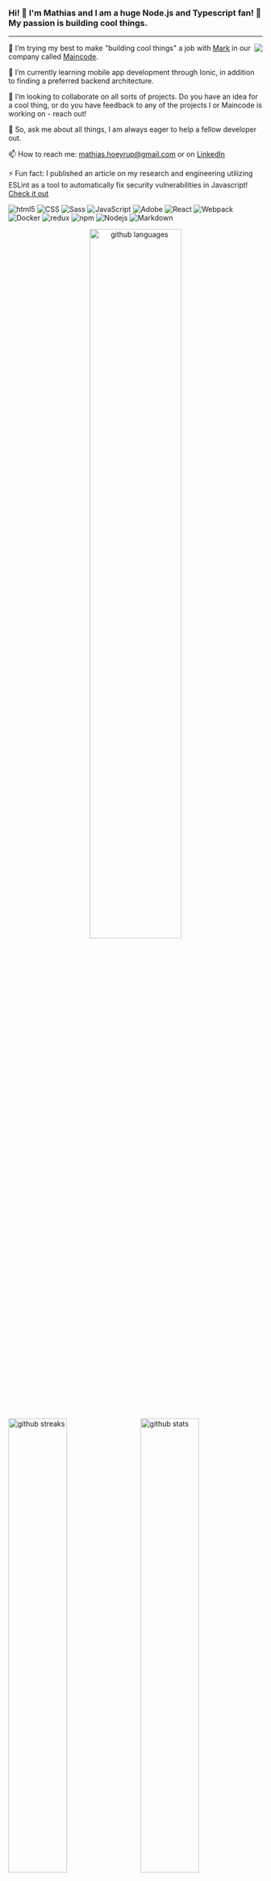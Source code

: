 ### Hi! 👋 I'm Mathias and I am a huge Node.js and Typescript fan! 🎈 My passion is building cool things.
--- 
<img src="https://visitor-badge.laobi.icu/badge?page_id=MathiasHoeyrup.repoName" align="right"/>

🔭 I’m trying my best to make "building cool things" a job with [Mark](https://github.com/markkragerup) in our company called [Maincode](https://github.com/maincode-org).

🌱 I’m currently learning mobile app development through Ionic, in addition to finding a preferred backend architecture.

👯 I’m looking to collaborate on all sorts of projects. Do you have an idea for a cool thing, or do you have feedback to any of the projects I or Maincode is working on - reach out!

💬 So, ask me about all things, I am always eager to help a fellow developer out.

📫 How to reach me: mathias.hoeyrup@gmail.com or on [LinkedIn](https://www.linkedin.com/in/mathias-h%C3%B8yrup-nielsen-5342a1139)

⚡ Fun fact: I published an article on my research and engineering utilizing ESLint as a tool to automatically fix security vulnerabilities in Javascript! [Check it out](https://link.springer.com/chapter/10.1007/978-3-030-65745-1_13)

<p>
  <img alt="html5" src="https://img.shields.io/badge/-HTML5-E34F26?style=flat-square&logo=html5&logoColor=white" />
  <img alt="CSS" src="https://img.shields.io/badge/CSS%20-%231572B6.svg?style=flat-square&logo=css3&logoColor=white" />
  <img alt="Sass" src="https://img.shields.io/badge/-Sass-CC6699?style=flat-square&logo=sass&logoColor=white" />
  <img alt="JavaScript" src="https://img.shields.io/badge/JavaScript%20-%23F7DF1E.svg?style=flat-square&logo=javascript&logoColor=black" />
  <img alt="Adobe" src="https://img.shields.io/badge/Adobe%20-%23FF0000.svg?style=flat-square&logo=adobe&logoColor=white">
  <img alt="React" src="https://img.shields.io/badge/-React-45b8d8?style=flat-square&logo=react&logoColor=white" />
  <img alt="Webpack" src="https://img.shields.io/badge/-Webpack-8DD6F9?style=flat-square&logo=webpack&logoColor=white" /> 
  <img alt="Docker" src="https://img.shields.io/badge/-Docker-46a2f1?style=flat-square&logo=docker&logoColor=white" />
  <img alt="redux" src="https://img.shields.io/badge/-Redux-764ABC?style=flat-square&logo=redux&logoColor=white" />
  <img alt="npm" src="https://img.shields.io/badge/-NPM-CB3837?style=flat-square&logo=npm&logoColor=white" />
  <img alt="Nodejs" src="https://img.shields.io/badge/-Nodejs-43853d?style=flat-square&logo=Node.js&logoColor=white" />
  <img alt="Markdown" src="https://img.shields.io/badge/Markdown-%23000000.svg?style=flat-square&logo=markdown&logoColor=white" />
</p>

<p align="center">
<img src="https://github-readme-stats.vercel.app/api/top-langs/?username=MathiasHoeyrup&layout=compact&theme=calm" alt="github languages" width="60%" />
</p>

<div>
  
<img src="https://github-readme-streak-stats.herokuapp.com/?user=MathiasHoeyrup&theme=calm" alt="github streaks" width="48%">
  
<img src="https://github-readme-stats.vercel.app/api?username=MathiasHoeyrup&show_icons=true&theme=calm" alt="github stats" width="48%" align="right"/>

</div>
